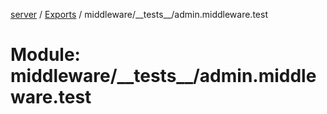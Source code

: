 [server](../README.md) / [Exports](../modules.md) / middleware/\_\_tests\_\_/admin.middleware.test

# Module: middleware/\_\_tests\_\_/admin.middleware.test
